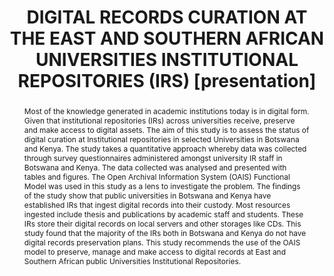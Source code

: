 ---
abstract: Most of the knowledge generated in academic institutions today is in digital
  form. Given that institutional repositories (IRs) across universities receive, preserve
  and make access to digital assets. The aim of this study is to assess the status
  of digital curation at Institutional repositories in selected Universities in Botswana
  and Kenya. The study takes a quantitative approach whereby data was collected through
  survey questionnaires administered amongst university IR staff in Botswana and Kenya.
  The data collected was analysed and presented with tables and figures. The Open
  Archival Information System (OAIS) Functional Model was used in this study as a
  lens to investigate the problem. The findings of the study show that public universities
  in Botswana and Kenya have established IRs that ingest digital records into their
  custody. Most resources ingested include thesis and publications by academic staff
  and students. These IRs store their digital records on local servers and other storages
  like CDs. This study found that the majority of the IRs both in Botswana and Kenya
  do not have digital records preservation plans. This study recommends the use of
  the OAIS model to preserve, manage and make access to digital records at East and
  Southern African public Universities Institutional Repositories.
creators:
- Erima, Juliet
- Mosweu, Tshepho L.
date: null
document_url: https://www.ideals.illinois.edu/items/128866/bitstreams/430326/data.pdf
grand_parent: iPRES
institutions: []
keywords:
- botswana
- kenya
- universities
- digital records curation
- institutional repositories
landing_page_url: https://hdl.handle.net/2142/121672
language: eng
layout: publication
license: CC-BY 4.0 International
notes_url: null
parent: iPRES 2023
presentation_url: null
publication_type: presentation
size: null
source_name: iPRES
title: DIGITAL RECORDS CURATION AT THE EAST AND SOUTHERN AFRICAN UNIVERSITIES INSTITUTIONAL
  REPOSITORIES (IRS) [presentation]
year: 2023
---